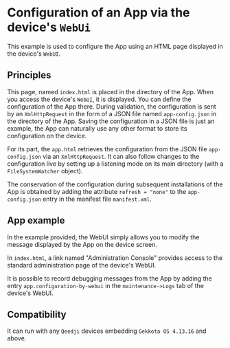 # Configuration of an App via the device's `WebUi`

This example is used to configure the App using an HTML page displayed in the device's `WebUI`.

## Principles

This page, named `index.html` is placed in the directory of the App. When you access the device's `WebUI`, it is displayed. You can define the configuration of the App there. During validation, the configuration is sent by an `XmlHttpRequest` in the form of a JSON file named `app-config.json` in the directory of the App. Saving the configuration in a JSON file is just an example, the App can naturally use any other format to store its configuration on the device.

For its part, the `app.html` retrieves the configuration from the JSON file `app-config.json` via an `XmlHttpRequest`. 
It can also follow changes to the configuration live by setting up a listening mode on its main directory (with a `FileSystemWatcher` object).

The conservation of the configuration during subsequent installations of the App is obtained by adding the attribute `refresh = "none"` to the `app-config.json` entry in the manifest file `manifest.xml`.

## App example

In the example provided, the WebUI simply allows you to modify the message displayed by the App on the device screen.

In `index.html`, a link named "Administration Console" provides access to the standard administration page of the device's WebUI.

It is possible to record debugging messages from the App by adding the entry `app.configuration-by-webui` in the `maintenance->Logs` tab of the device's WebUI.

## Compatibility

It can run with any `Qeedji` devices embedding `Gekkota OS 4.13.16` and above.
